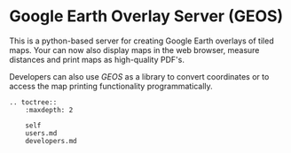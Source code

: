 # Google Earth Overlay Server (GEOS)

This is a python-based server for creating Google Earth overlays
of tiled maps. Your can now also display maps in the web browser,
measure distances and print maps as high-quality PDF's.

Developers can also use *GEOS* as a library to convert coordinates
or to access the map printing functionality programmatically.


```eval_rst
.. toctree::
    :maxdepth: 2 

    self
    users.md
    developers.md
```

